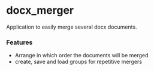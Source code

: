 # docx_merger

Application to easily merge several docx documents.

### Features
- Arrange in which order the documents will be merged
- create, save and load groups for repetitive mergers
